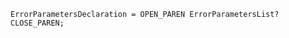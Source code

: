 <!-- This file is generated automatically by infrastructure scripts. Please don't edit by hand. -->

```{ .ebnf .slang-ebnf #ErrorParametersDeclaration }
ErrorParametersDeclaration = OPEN_PAREN ErrorParametersList? CLOSE_PAREN;
```
